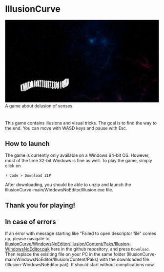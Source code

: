 # IllusionCurve
![Game preview](./Screenshots/Preview.png)
A game about delusion of senses.
#
This game contains illusions and visual tricks.
The goal is to find the way to the end.
You can move with WASD keys and pause with Esc.
 
## How to launch

The game is currently only available on a Windows 64-bit OS. However, most of the time 32-bit Windows is fine as well. To play the game, simply click on

`⬇ Code > Download ZIP`

After downloading, you should be able to unzip and launch the IllusionCurve-main/WindowsNoEditor/Illusion.exe file.
## Thank you for playing!

## In case of errors
If an error with message starting like "Failed to open descriptor file" comes up, please navigate to [IllusionCurve/WindowsNoEditor/Illusion/Content/Paks/Illusion-WindowsNoEditor.pak](https://github.com/lyaflora/IllusionCurve/blob/main/WindowsNoEditor/Illusion/Content/Paks/Illusion-WindowsNoEditor.pak) here in the github repository, and press `Download`. Then replace the exisiting file on your PC in the same folder (IllusionCurve-main/WindowsNoEditor/Illusion/Content/Paks) with the downloaded file (Illusion-WindowsNoEditor.pak). It should start without complications now.